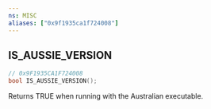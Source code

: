 ```yaml
---
ns: MISC
aliases: ["0x9f1935ca1f724008"]
---
```

## IS_AUSSIE_VERSION

```c
// 0x9F1935CA1F724008
bool IS_AUSSIE_VERSION();
```

Returns TRUE when running with the Australian executable.

